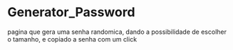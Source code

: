 # Generator_Password
pagina que gera uma senha randomica, dando a possibilidade de escolher o tamanho, e copiado a senha com um click

